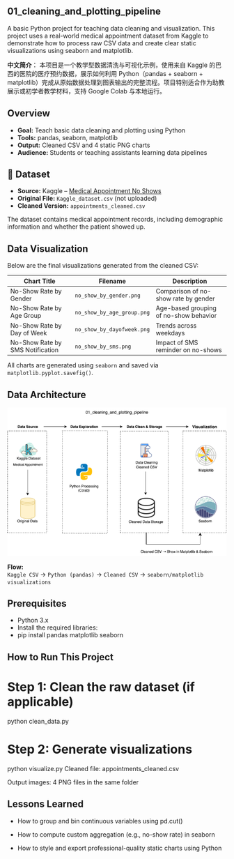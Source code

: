 ## 01_cleaning_and_plotting_pipeline
A basic Python project for teaching data cleaning and visualization. This project uses a real-world medical appointment dataset from Kaggle to demonstrate how to process raw CSV data and create clear static visualizations using seaborn and matplotlib.

 **中文简介**：
本项目是一个教学型数据清洗与可视化示例，使用来自 Kaggle 的巴西的医院的医疗预约数据，展示如何利用 Python（pandas + seaborn + matplotlib）完成从原始数据处理到图表输出的完整流程。项目特别适合作为助教展示或初学者教学材料，支持 Google Colab 与本地运行。

## Overview

- **Goal:** Teach basic data cleaning and plotting using Python
- **Tools:** pandas, seaborn, matplotlib
- **Output:** Cleaned CSV and 4 static PNG charts
- **Audience:** Students or teaching assistants learning data pipelines

## 🧾 Dataset

- **Source:** Kaggle – [Medical Appointment No Shows](https://www.kaggle.com/datasets/joniarroba/noshowappointments)
- **Original File:** `Kaggle_dataset.csv` (not uploaded)
- **Cleaned Version:** `appointments_cleaned.csv`

The dataset contains medical appointment records, including demographic information and whether the patient showed up.

## Data Visualization

Below are the final visualizations generated from the cleaned CSV:

| Chart Title                         | Filename                    | Description                                |
|------------------------------------|-----------------------------|--------------------------------------------|
| No-Show Rate by Gender             | `no_show_by_gender.png`     | Comparison of no-show rate by gender       |
| No-Show Rate by Age Group          | `no_show_by_age_group.png`  | Age-based grouping of no-show behavior     |
| No-Show Rate by Day of Week        | `no_show_by_dayofweek.png`  | Trends across weekdays                     |
| No-Show Rate by SMS Notification   | `no_show_by_sms.png`        | Impact of SMS reminder on no-shows         |

All charts are generated using `seaborn` and saved via `matplotlib.pyplot.savefig()`.

## Data Architecture

![Pipeline Diagram](cleaning_and_plotting_pipeline_architecture.png)

**Flow:**  
`Kaggle CSV` → `Python (pandas)` → `Cleaned CSV` → `seaborn/matplotlib visualizations`

## Prerequisites

- Python 3.x
- Install the required libraries:
- pip install pandas matplotlib seaborn
  
## How to Run This Project

# Step 1: Clean the raw dataset (if applicable)
python clean_data.py

# Step 2: Generate visualizations
python visualize.py
Cleaned file: appointments_cleaned.csv

Output images: 4 PNG files in the same folder

## Lessons Learned

- How to group and bin continuous variables using pd.cut()

- How to compute custom aggregation (e.g., no-show rate) in seaborn

- How to style and export professional-quality static charts using Python
